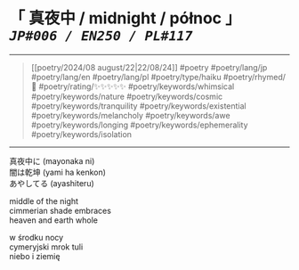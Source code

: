 # &#12300; 真夜中 / midnight / północ &#12301; *`JP#006 / EN250 / PL#117`*

---

> [[poetry/2024/08 august/22|22/08/24]]
> #poetry 
> #poetry/lang/jp #poetry/lang/en #poetry/lang/pl 
> #poetry/type/haiku 
> #poetry/rhymed/🔴 
> #poetry/rating/✨✨✨✨✨ 
> #poetry/keywords/whimsical #poetry/keywords/nature #poetry/keywords/cosmic #poetry/keywords/tranquility #poetry/keywords/existential #poetry/keywords/melancholy #poetry/keywords/awe #poetry/keywords/longing #poetry/keywords/ephemerality #poetry/keywords/isolation 

---

真夜中に (mayonaka ni)  
闇は乾坤 (yami ha kenkon)  
あやしてる (ayashiteru)  
  
middle of the night  
cimmerian shade embraces  
heaven and earth whole  
  
w środku nocy  
cymeryjski mrok tuli  
niebo i ziemię